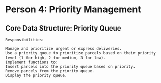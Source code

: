 # Person 4: Priority Management
## Core Data Structure: Priority Queue
```
Responsibilities:

Manage and prioritize urgent or express deliveries.
Use a priority queue to prioritize parcels based on their priority level (1 for high, 2 for medium, 3 for low).
Implement functions to:
Insert parcels into the priority queue based on priority.
Remove parcels from the priority queue.
Display the priority queue.
```
